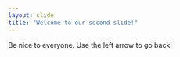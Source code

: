 ```yaml
---
layout: slide
title: "Welcome to our second slide!"
---
```

Be nice to everyone.
Use the left arrow to go back!
